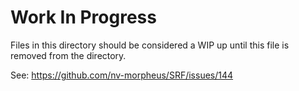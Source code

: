 # Work In Progress

Files in this directory should be considered a WIP up until this file is removed from the directory.

See: https://github.com/nv-morpheus/SRF/issues/144
